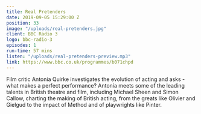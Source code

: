 ```yaml
---
title: Real Pretenders
date: 2019-09-05 15:29:00 Z
position: 33
image: "/uploads/real-pretenders.jpg"
client: BBC Radio 3
logo: bbc-radio-3
episodes: 1
run-time: 57 mins
listen: "/uploads/real-pretenders-preview.mp3"
link: https://www.bbc.co.uk/programmes/b071chpd
---
```


Film critic Antonia Quirke investigates the evolution of acting and asks - what makes a perfect performance? Antonia meets some of the leading talents in British theatre and film, including Michael Sheen and Simon Callow, charting the making of British acting, from the greats like Olivier and Gielgud to the impact of Method and of playwrights like Pinter.